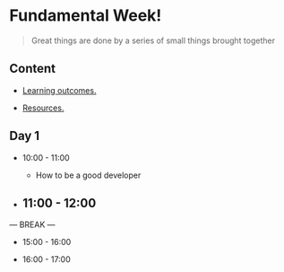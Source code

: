 
# Fundamental Week!

> Great things are done by a series of small things brought together

  

## Content

  

- [Learning outcomes.](./learning-outcomes.md)

- [Resources.](./resources.md)

  

  

## Day 1

  

- 10:00 - 11:00

  - How to be a good developer


- 11:00 - 12:00
  -



— BREAK —

  
- 15:00 - 16:00

- 16:00 - 17:00








